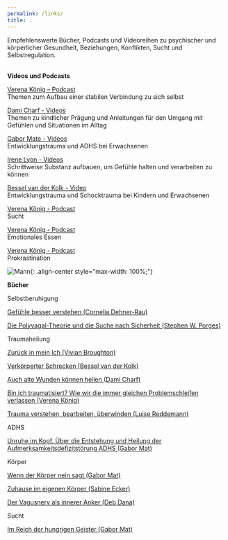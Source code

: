 ```yaml
---
permalink: /links/
title: .
---
```

Empfehlenswerte Bücher, Podcasts und Videoreihen zu psychischer und körperlicher Gesundheit, Beziehungen, Konflikten, Sucht und Selbstregulation.\
<br>

**Videos und Podcasts**

[Verena König – Podcast](https://verenakoenig.de/blog-und-podcast)\
Themen zum Aufbau einer stabilen Verbindung zu sich selbst

[Dami Charf - Videos](https://www.youtube.com/c/DamiCharf/videos)\
Themen zu kindlicher Prägung und Anleitungen für den Umgang mit Gefühlen und Situationen im Alltag

[Gabor Mate - Videos](https://www.youtube.com/watch?v=UI6C3ahHpnc)\
Entwicklungstrauma und ADHS bei Erwachsenen

[Irene Lyon - Videos](https://www.youtube.com/watch?v=ytNjWmeKty0)\
Schrittweise Substanz aufbauen, um Gefühle halten und verarbeiten zu können

[Bessel van der Kolk - Video](https://www.youtube.com/watch?v=szvCMwl_d-E "Bessel van der Kolk - Video")\
Entwicklungstrauma und Schocktrauma bei Kindern und Erwachsenen

[Verena König - Podcast](https://www.youtube.com/watch?v=3knoJSwFfok "Verena König - Podcast")\
Sucht

[Verena König - Podcast](https://www.youtube.com/watch?v=Yd5vWjDldJ0 "Verena König - Podcast")\
Emotionales Essen

[Verena König - Podcast](https://www.youtube.com/watch?v=sw5JM58PENk "Verena König - Podcast")\
Prokrastination

![Mann](/assets/images/Links_Weiterführendes_Mann_klein.jpg){: .align-center style="max-width: 100%;"}

**Bücher**

Selbstberuhigung

[Gefühle besser verstehen (Cornelia Dehner-Rau)](https://www.amazon.de/dp/3442177820)

[Die Polyvagal-Theorie und die Suche nach Sicherheit (Stephen W. Porges)](https://www.amazon.de/dp/3944476190)



Traumaheilung

[Zurück in mein Ich (Vivian Broughton)](https://www.amazon.de/dp/3466346339)

[Verkörperter Schrecken (Bessel van der Kolk)](https://www.amazon.de/dp/3944476131)

[Auch alte Wunden können heilen (Dami Charf)](https://www.amazon.de/dp/B077C3WLBJ)

[Bin ich traumatisiert? Wie wir die immer gleichen Problemschleifen verlassen (Verena König)](https://www.amazon.de/dp/3833878355)

[Trauma verstehen, bearbeiten, überwinden (Luise Reddemann)](https://www.amazon.de/dp/3432111045)



ADHS

[Unruhe im Kopf. Über die Entstehung und Heilung der Aufmerksamkeitsdefizitstörung ADHS (Gabor Mat)](https://www.beck-shop.de/mate-unruhe-kopf/product/32893907)

Körper

[Wenn der Körper nein sagt (Gabor Mat)](https://www.amazon.de/dp/3962571744)

[Zuhause im eigenen Körper (Sabine Ecker)](https://www.beltz.de/fachmedien/psychologie/produkte/details/50814-zuhause-im-eigenen-koerper.html)

[Der Vagusnerv als innerer Anker (Deb Dana)](https://www.amazon.de/dp/3466347866)



Sucht

[Im Reich der hungrigen Geister (Gabor Mat)](https://www.amazon.de/dp/B095J2NPP8)







[](https://www.amazon.de/dp/3944476190)

[](https://www.amazon.de/dp/3466347866)

[](https://www.beck-shop.de/mate-unruhe-kopf/product/32893907)